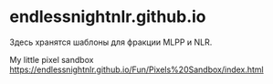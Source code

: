 # endlessnightnlr.github.io

Здесь хранятся шаблоны для фракции MLPP и NLR.

My little pixel sandbox https://endlessnightnlr.github.io/Fun/Pixels%20Sandbox/index.html
